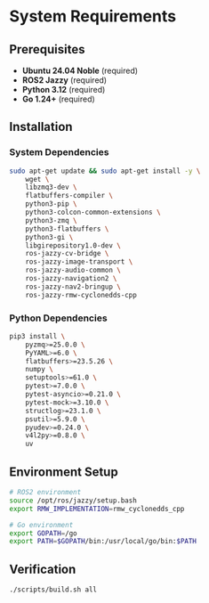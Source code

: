 # System Requirements

## Prerequisites
- **Ubuntu 24.04 Noble** (required)
- **ROS2 Jazzy** (required)
- **Python 3.12** (required)
- **Go 1.24+** (required)

## Installation

### System Dependencies
```bash
sudo apt-get update && sudo apt-get install -y \
    wget \
    libzmq3-dev \
    flatbuffers-compiler \
    python3-pip \
    python3-colcon-common-extensions \
    python3-zmq \
    python3-flatbuffers \
    python3-gi \
    libgirepository1.0-dev \
    ros-jazzy-cv-bridge \
    ros-jazzy-image-transport \
    ros-jazzy-audio-common \
    ros-jazzy-navigation2 \
    ros-jazzy-nav2-bringup \
    ros-jazzy-rmw-cyclonedds-cpp
```

### Python Dependencies
```bash
pip3 install \
    pyzmq>=25.0.0 \
    PyYAML>=6.0 \
    flatbuffers>=23.5.26 \
    numpy \
    setuptools>=61.0 \
    pytest>=7.0.0 \
    pytest-asyncio>=0.21.0 \
    pytest-mock>=3.10.0 \
    structlog>=23.1.0 \
    psutil>=5.9.0 \
    pyudev>=0.24.0 \
    v4l2py>=0.8.0 \
    uv
```

## Environment Setup
```bash
# ROS2 environment
source /opt/ros/jazzy/setup.bash
export RMW_IMPLEMENTATION=rmw_cyclonedds_cpp

# Go environment  
export GOPATH=/go
export PATH=$GOPATH/bin:/usr/local/go/bin:$PATH
```

## Verification
```bash
./scripts/build.sh all
```
